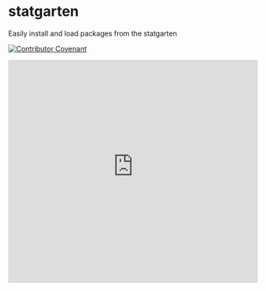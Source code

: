 # statgarten
Easily install and load packages from the statgarten

[![Contributor Covenant](https://img.shields.io/badge/Contributor%20Covenant-2.0-4baaaa.svg)](code_of_conduct.md)

<iframe
  src="https://statgarten-issues.streamlit.app/?embed=true"
  height="450"
  style="width:100%;border:none;"
></iframe>

